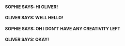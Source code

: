#### SOPHIE SAYS: HI OLIVER! 

#### OLIVER SAYS: WELL HELLO!

#### SOPHIE SAYS: OH I DON'T HAVE ANY CREATIVITY LEFT

#### OLIVER SAYS: OKAY!
